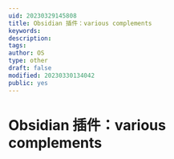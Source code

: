 ```yaml
---
uid: 20230329145808
title: Obsidian 插件：various complements
keywords: 
description: 
tags: 
author: OS
type: other
draft: false
modified: 20230330134042
public: yes
---
```


# Obsidian 插件：various complements